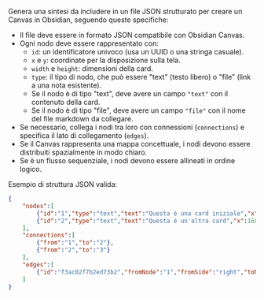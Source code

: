 Genera una sintesi da includere in un file JSON strutturato per creare un Canvas in Obsidian, seguendo queste specifiche:

- Il file deve essere in formato JSON compatibile con Obsidian Canvas.
- Ogni nodo deve essere rappresentato con:
    - `id`: un identificatore univoco (usa un UUID o una stringa casuale).
    - `x` e `y`: coordinate per la disposizione sulla tela.
    - `width` e `height`: dimensioni della card.
    - `type`: il tipo di nodo, che può essere "text" (testo libero) o "file" (link a una nota esistente).
    - Se il nodo è di tipo "text", deve avere un campo `"text"` con il contenuto della card.
    - Se il nodo è di tipo "file", deve avere un campo `"file"` con il nome del file markdown da collegare.
- Se necessario, collega i nodi tra loro con connessioni (`connections`) e specifica il lato di collegamento (`edges`).
- Se il Canvas rappresenta una mappa concettuale, i nodi devono essere distribuiti spazialmente in modo chiaro.
- Se è un flusso sequenziale, i nodi devono essere allineati in ordine logico.

Esempio di struttura JSON valida:

```JSON
{
	"nodes":[
		{"id":"1","type":"text","text":"Questa è una card iniziale","x":-300,"y":-300,"width":320,"height":152},
		{"id":"2","type":"text","text":"Questa è un'altra card","x":160,"y":-300,"width":329,"height":111}
	],
	"connections":[
		{"from":"1","to":"2"},
		{"from":"2","to":"3"}
	],
	"edges":[
		{"id":"f3ac02f7b2ed73b2","fromNode":"1","fromSide":"right","toNode":"2","toSide":"left"}
	]
}
```